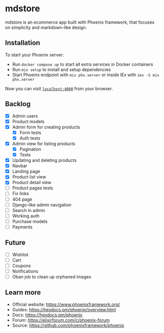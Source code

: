# mdstore

mdstore is an ecommerce app built with Phoenix framework, that focuses on simplicity and markdown-like design.

## Installation

To start your Phoenix server:

* Run `docker compose up` to start all extra services in Docker containers
* Run `mix setup` to install and setup dependencies
* Start Phoenix endpoint with `mix phx.server` or inside IEx with `iex -S mix phx.server`

Now you can visit [`localhost:4000`](http://localhost:4000) from your browser.

## Backlog

- [x] Admin users
- [x] Product models
- [x] Admin form for creating products
  - [x] Form tests
  - [x] Auth tests
- [x] Admin view for listing products
  - [x] Pagination
  - [x] Tests
- [x] Updating and deleting products
- [x] Navbar
- [x] Landing page
- [x] Product list view
- [x] Product detail view
- [ ] Product pages tests
- [ ] Fix links
- [ ] 404 page
- [ ] Django-like admin navigation
- [ ] Search in admin
- [ ] Working auth
- [ ] Purchase models
- [ ] Payments

## Future

- [ ] Wishlist
- [ ] Cart
- [ ] Coupons
- [ ] Notifications
- [ ] Oban job to clean up orphaned images

## Learn more

* Official website: https://www.phoenixframework.org/
* Guides: https://hexdocs.pm/phoenix/overview.html
* Docs: https://hexdocs.pm/phoenix
* Forum: https://elixirforum.com/c/phoenix-forum
* Source: https://github.com/phoenixframework/phoenix

